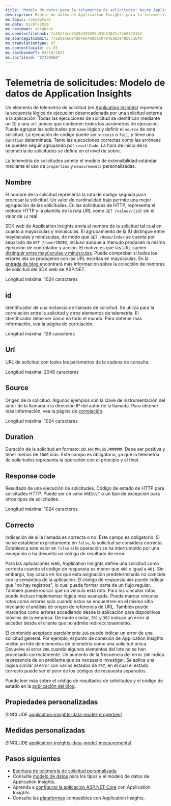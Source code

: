 ```yaml
---
title: 'Modelo de datos para la telemetría de solicitudes: Azure Application Insights'
description: Modelo de datos de Application Insights para la telemetría de solicitudes
ms.topic: conceptual
ms.date: 01/07/2019
ms.reviewer: sergkanz
ms.openlocfilehash: 7a352f4ce3528d395599a91b53031c74b0873152
ms.sourcegitcommit: 772eb9c6684dd4864e0ba507945a83e48b8c16f0
ms.translationtype: HT
ms.contentlocale: es-ES
ms.lasthandoff: 03/19/2021
ms.locfileid: "87320568"
---
```

# <a name="request-telemetry-application-insights-data-model"></a>Telemetría de solicitudes: Modelo de datos de Application Insights

Un elemento de telemetría de solicitud (en [Application Insights](./app-insights-overview.md)) representa la secuencia lógica de ejecución desencadenada por una solicitud externa a la aplicación. Todas las ejecuciones de solicitud se identifican mediante un `ID` y una `url` únicos que contienen todos los parámetros de ejecución. Puede agrupar las solicitudes por `name` lógico y definir el `source` de esta solicitud. La ejecución de código puede ser `success` o `fail`, y tiene una `duration` determinada. Tanto las ejecuciones correctas como las erróneas se pueden seguir agrupando por `resultCode`. La hora de inicio de la telemetría de solicitudes se define en el nivel de sobre.

La telemetría de solicitudes admite el modelo de extensibilidad estándar mediante el uso de `properties` y `measurements` personalizadas.

## <a name="name"></a>Nombre

El nombre de la solicitud representa la ruta de código seguida para procesar la solicitud. Un valor de cardinalidad bajo permite una mejor agrupación de las solicitudes. En las solicitudes de HTTP, representa el método HTTP y la plantilla de la ruta URL como `GET /values/{id}` sin el valor de `id` real.

SDK web de Application Insights envía el nombre de la solicitud tal cual en cuanto a mayúsculas y minúsculas. El agrupamiento de la IU distingue entre mayúsculas y minúsculas, de modo que `GET /Home/Index` se cuenta por separado de `GET /home/INDEX`, incluso aunque a menudo producen la misma ejecución de controlador y acción. El motivo es que las URL suelen [distinguir entre mayúsculas y minúsculas](https://www.w3.org/TR/WD-html40-970708/htmlweb.html). Puede comprobar si todos los errores `404` se produjeron con las URL escritas en mayúsculas. En la [entrada de blog ](https://apmtips.com/posts/2015-02-23-request-name-and-url/) encontrará más información sobre la colección de nombres de solicitud del SDK web de ASP.NET.

Longitud máxima: 1024 caracteres

## <a name="id"></a>id

Identificador de una instancia de llamada de solicitud. Se utiliza para la correlación entre la solicitud y otros elementos de telemetría. El identificador debe ser único en todo el mundo. Para obtener más información, vea la página de [correlación](./correlation.md).

Longitud máxima: 128 caracteres

## <a name="url"></a>Url

URL de solicitud con todos los parámetros de la cadena de consulta.

Longitud máxima: 2048 caracteres

## <a name="source"></a>Source

Origen de la solicitud. Algunos ejemplos son la clave de instrumentación del autor de la llamada o la dirección IP del autor de la llamada. Para obtener más información, vea la página de [correlación](./correlation.md).

Longitud máxima: 1024 caracteres

## <a name="duration"></a>Duration

Duración de la solicitud en formato: `DD.HH:MM:SS.MMMMMM`. Debe ser positiva y tener menos de `1000` días. Este campo es obligatorio, ya que la telemetría de solicitudes representa la operación con el principio y el final.

## <a name="response-code"></a>Response code

Resultado de una ejecución de solicitudes. Código de estado de HTTP para solicitudes HTTP. Puede ser un valor `HRESULT` o un tipo de excepción para otros tipos de solicitudes.

Longitud máxima: 1024 caracteres

## <a name="success"></a>Correcto

Indicación de si la llamada es correcta o no. Este campo es obligatorio. Si no se establece explícitamente en `false`, la solicitud se considera correcta. Establezca este valor en `false` si la operación se ha interrumpido por una excepción o ha devuelto un código de resultado de error.

Para las aplicaciones web, Application Insights define una solicitud como correcta cuando el código de respuesta es menor que `400` o igual a `401`. Sin embargo, hay casos en los que esta asignación predeterminada no coincide con la semántica de la aplicación. El código de respuesta `404` puede indicar que "no hay registros", lo cual puede formar parte de un flujo regular. También puede indicar que un vínculo está roto. Para los vínculos rotos, puede incluso implementar lógica más avanzada. Puede marcar vínculos rotos como errores solo cuando estos se encuentren en el mismo sitio mediante el análisis de origen de referencia de URL. También puede marcarlos como errores accediendo desde la aplicación para dispositivos móviles de la empresa. De modo similar, `301` y `302` indican un error al acceder desde el cliente que no admite redireccionamiento.

El contenido aceptado parcialmente `206` puede indicar un error de una solicitud general. Por ejemplo, el punto de conexión de Application Insights recibe un lote de elementos de telemetría como una solicitud única. Devuelve el error `206` cuando algunos elementos del lote no se han procesado correctamente. Un aumento de la frecuencia del error `206` indica la presencia de un problema que es necesario investigar. Se aplica una lógica similar al error con varios estados de `207`, en el cual el estado correcto puede ser el peor de los códigos de respuesta separados.

Puede leer más sobre el código de resultados de solicitudes y el código de estado en la [publicación del blog](https://apmtips.com/posts/2016-12-03-request-success-and-response-code/).

## <a name="custom-properties"></a>Propiedades personalizadas

[!INCLUDE [application-insights-data-model-properties](../../../includes/application-insights-data-model-properties.md)]

## <a name="custom-measurements"></a>Medidas personalizadas

[!INCLUDE [application-insights-data-model-measurements](../../../includes/application-insights-data-model-measurements.md)]

## <a name="next-steps"></a>Pasos siguientes

- [Escritura de telemetría de solicitud personalizada](./api-custom-events-metrics.md#trackrequest)
- Consulte [modelo de datos](data-model.md) para los tipos y el modelo de datos de Application Insights.
- Aprenda a [configurar la aplicación ASP.NET Core](./asp-net.md) con Application Insights.
- Consulte las [plataformas](./platforms.md) compatibles con Application Insights.

